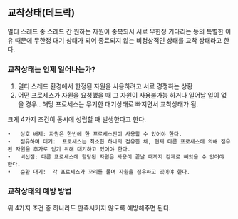 ## 교착상태(데드락)

멀티 스레드 중 스레드 간 원하는 자원이 중복되서 서로 무한정 기다리는 등의 특별한 이유 때문에 무한정 대기 상태가 되어 종료되지 않는 비정상적인 상태를 교착 상태라고 한다.

###  교착상태는 언제 일어나는가?

1. 멀티 스레드 환경에서 한정된 자원을 사용하려고 서로 경쟁하는 상황
2. 어떤 프로세스가 자원을 요청했을 때 그 자원이 사용불가능 하거나 일어날 일이 없을 경우.. 해당 프로세스는 무기한 대기상태로 빠지면서 교착상태가 됨.

크게 4가지 조건이 동시에 성립할 때 발생한다고 한다.

	•	상호 배제: 자원은 한번에 한 프로세스만이 사용할 수 있어야 한다.
	•	점유하며 대기:  프로세스는 최소한 하나의 점유한 채, 현재 다른 프로세스에 의해 점유된 자원을 추가로 얻기 위해 대기하고 있어야 한다.
	•	비선점: 다른 프로세스에 할당된 자원은 사용이 끝날 때까지 강제로 빼앗을 수 없어야 한다.
	•	순환 대기:  각 프로세스가 꼬리를 물며 자원을 점유하고 있어야 한다.

### 교착상태의 예방 방법

위 4가지 조건 중 하나라도 만족시키지 않도록 예방해주면 된다.

